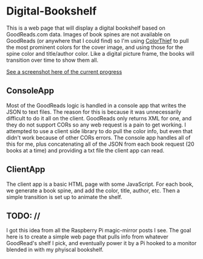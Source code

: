 # Digital-Bookshelf

This is a web page that will display a digital bookshelf based on GoodReads.com data. Images of book spines are not available on GoodReads (or anywhere that I could find) so I'm using [ColorThief](https://github.com/KSemenenko/ColorThief) to pull the most prominent colors for the cover image, and using those for the spine color and title/author color. Like a digital picture frame, the books will transition over time to show them all. 

[See a screenshot here of the current progress](https://github.com/lhanneman/Digital-Bookshelf/blob/master/screenshot.png)


## ConsoleApp

Most of the GoodReads logic is handled in a console app that writes the JSON to text files. The reason for this is because it was unnecessarily difficult to do it all on the client. GoodReads only returns XML for one, and they do not support CORs so any web request is a pain to get working. I attempted to use a client side library to do pull the color info, but even that didn't work because of other CORs errors. The console app handles all of this for me, plus concatenating all of the JSON from each book request (20 books at a time) and providing a txt file the client app can read.

## ClientApp
The client app is a basic HTML page with some JavaScript. For each book, we generate a book spine, and add the color, title, author, etc. Then a simple transition is set up to animate the shelf.

## TODO: //

I got this idea from all the Raspberry Pi magic-mirror posts I see. The goal here is to create a simple web page that pulls info from whatever GoodRead's shelf I pick, and eventually power it by a Pi hooked to a monitor blended in with my phyiscal bookshelf.


